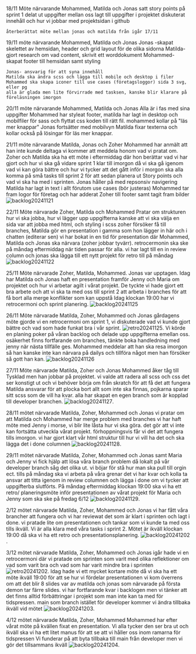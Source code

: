 18/11
Möte närvarande Mohammed, Matilda och Jonas
satt story points på sprint 1
delat ut uppgifter mellan oss
lagt till uppgifter i projektet
diskuterat innehåll och hur vi jobbar med projektsidan i github

    återberättat möte mellan jonas och matilda från igår 17/11

19/11 möte närvarande Mohammed, Matilda och Jonas
Jonas -skapat skelettet av hemsidan, header och grid layout för de olika sidorna
Matilda- gjort research om vad content, skrivit ett worddokument
Mohammed- skapat footer till hemsidan samt styling

    Jonas- ansvarig för att syna innehåll
    Matilda ska ändra scss och lägga till mobile och desktop i filer
    Mohammed ska skapa iconer till use cases (företagsloggor) sida 3 svg, eller pg
    alla är glada men lite förvirrade med tasksen, kanske blir klarare på föreläsningen imorgon

20/11
möte närvarande Mohammed, Matilda och Jonas
Alla är i fas med sina uppgifter
Mohammed har styleat footer, matilda har lagt in desktop och mobilfiler för sass och flyttat css koden till rätt fil.
mohammed kollar på "läs mer knappar"
Jonas fortsätter med mobilvyn
Matilda fixar texterna och kollar också på lösingar för läs mer knappar.

21/11
möte närvarande Matilda, Jonas och Zoher
Mohammed har anmält att han inte kunde deltaga vi kommer att meddela honom vad vi pratat om.
Zoher och Matilda ska ha ett möte i eftermiddag där hon berättar vad vi har gjort och hur vi ska gå vidare
sprint 1 klar till imorgon då vi ska gå igenom vad vi kan göra bättre och hur vi tycker att det gått
inför i morgon ska alla komma på små tasks till sprint 2 för att sedan planera ut Story points och vad vi ska ha med i sprinten.
Jonas håller på med repsonsiv navigering
Matilda har lagt in text i allt förutom use cases (bör justeras)
Mohammed tar fram logor för företag och har adderat Zoher till footer samt tagit fram bilder
![backlog20241121](/assets/printscreens/daily20241121.jpg)

22/11
Möte närvarade Zoher, Matilda och Mohammed
Pratar om strukturen hur vi ska jobba, hur vi lägger upp uppgifterna
kanske att vi ska välja en sida var att jobba med html, och styling i scss
zoher försöker få till branches, Matilda gör en presentation i gamma som hon lägger in här och i chatten (editerar sen)
vi har bokat in en tid för presentation där Mohammed, Matilda och Jonas ska närvara (zoher jobbar tyvärr).
retrocermonin ska ske på måndag eftermiddag när tiden passar för alla.
vi har lagt till en in review column och jonas ska lägga till ett nytt projekt för retro till på måndag
![backlog20241122](/assets/printscreens/daily20241122.jpg)

25/11
Möte närvarade Zoher, Matilda, Mohammed. Jonas var upptagen.
Idag har Matilda och Jonas haft en presentation framför Jenny och Maria om projektet och hur vi arbetar agilt i vårat projekt.
De tyckte vi hade gjort ett bra arbete och att vi ska ta med oss till sprint 2 att arbeta i branches för att få bort alla merge konflikter som kan uppstå
Idag klockan 19:00 har vi retrocermoni och sprint planering.
![backlog20241125](/assets/printscreens/daily20241125.jpg)

26/11
Möte närvarade Matilda, Zoher, Mohammed och Jonas
gårdagens möte gjorde vi en retrocermoni om sprint 1, vi diskuterade vad vi kunde gjort bättre och vad som hade funkat bra i vår sprint.
![retro20241125](/assets/printscreens/retro20241125.jpg). Vi körde en planing poker på våran backlog och delade upp uppgifterna emellan oss.
osäkerhet finns fortfarande om branches, tänkte boka handledning med jenny när nästa tillfälle ges.
Mohammed meddelar att han ska resa imorgon så han kanske inte kan närvara på dailys och tillföra något men han försöker så gott han kan.
![backlog20241126](/assets/printscreens/daily20241126.jpg)

27/11
Möte närvarade Matilda, Zoher och Jonas
Mohammed åker tåg till Tysklad men han jobbar på projektet.
vi valde att radera all scss och css det ser konstigt ut och vi behöver börja om från skratch för att få det att fungera
Matilda ansvarar för att plocka bort allt som inte ska finnas, pojkarna sparar sitt scss som de vill ha kvar.
alla har skapat en egen branch som är kopplad till developer branchen.
![backlog20241127](/assets/printscreens/daily20241127.jpg).

28/11 
mötet närvarade Matilda, Zoher, Mohammed och Jonas 
vi pratar om att Matilda och Mohammed har merge problem med branches vi har haft möte med Jenny i morse, vi blir lite låsta hur vi ska göra.
det gör att vi inte kan fortsätta utveckla vårat projekt.
förhoppningsvis får vi det att fungera tills imorgon. vi har gjort klart vår html struktur till hur vi vill ha det och ska lägga det i done columnen ![backlog20241128](/assets/printscreens/daily20241128.jpg).

29/11
mötet närvarade Matilda, Zoher, Mohammed och Jonas samt Maria och Jenny
vi fick hjälp att lösa våra branch problem då lokalt på vår developer branch såg det olika ut.
vi böjar för stå hur man ska pull till orgin ect.
tills på måndag ska vi arbeta på våra grenar det vi har kvar och kolla ta ansvar att titta igenom in review columnen och lägga i done om vi tycker att uppgifterba slutförts.
På måndag eftermiddag klockan 19:00 ska vi ha ett retro/ planeringsmöte inför presentationen av vårat projekt för Maria och Jenny som ska ske på fredag 6/12
![backlog20241129](/assets/printscreens/daily20241129.jpg).

2/12
mötet närvarade Matilda, Zoher, Mohammed och Jonas
vi har fått våra brancher att fungera och vi har reviewat det som är klart i sprinten och lagt i done. 
vi pratade lite om presentationen och tankar som vi kunde ta med oss tills ikväll.
Vi är alla klara med våra tasks i sprint 2.
Mötet är ikväll klockan 19:00 då ska vi ha ett retro och presentationsplanering.
![backlog20241202](/assets/printscreens/daily20241202.jpg).

3/12
mötet närvarade Matilda, Zoher, Mohammed och Jonas 
igår hade vi en retrocermoni där vi pratade om sprinten som varit med olika reflektioner om vad som varit bra och vad som har varit mindre bra i sprinten
![retro20241202](/assets/printscreens/retro20241202.jpg). Idag hade vi ett mycket kortare möte då vi ska ha ett möte ikväll 19:00 för att se hur vi fördelar presentationen
vi kom överrens om att det blir 8 slides var av matilda och jonas som närvarade på första demon tar färre slides.
vi har fortfarande kvar i backlogen men vi tänker att det finns alltid förbättringar i projekt som man inte kan ta med för tidspressen.
main som branch istället för developer kommer vi ändra tillbaka ikväll vid mötet 
![backlog20241203](/assets/printscreens/daily20241203.jpg).

4/12
mötet närvarade Matilda, Zoher, Mohammed
Mohammed har efter vårat möte på kvällen fixat en presentation. Vi alla tycker den ser bra ut och ikväll ska vi ha ett litet manus för att se att vi håller oss inom ramarna för tidspressen
Vi funderar på att byta tillbaka till main från developer men vi gör det tillsammans ikväll
![backlog20241204](/assets/printscreens/daily20241204.jpg).

